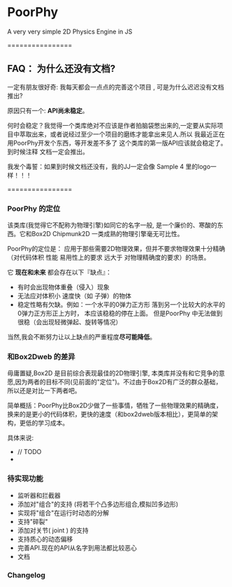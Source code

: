 PoorPhy
=======

A very very simple 2D Physics Engine in JS



================

## FAQ： 为什么还没有文档? 
一定有朋友很好奇: 我每天都会一点点的完善这个项目 , 可是为什么迟迟没有文档推出?

原因只有一个: **API尚未稳定**。

何时会稳定？我觉得一个类库绝对不应该是作者拍脑袋憋出来的,一定要从实际项目中萃取出来，或者说经过至少一个项目的磨练才能拿出来见人.所以 我最近正在用PoorPhy开发个东西，等开发差不多了 这个类库的第一版API应该就会稳定了。到时候注释 文档一定会推出。

我发个毒誓：如果到时候文档还没有，我的JJ一定会像 Sample 4 里的logo一样！！！ 


================

### PoorPhy 的定位

该类库(我觉得它不配称为物理引擎)如同它的名字一般, 是一个廉价的、寒酸的东西。它和Box2D Chipmunk2D 一类成熟的物理引擎毫无可比性。


PoorPhy的定位是： 应用于那些需要2D物理效果，但并不要求物理效果十分精确（对代码体积 性能 易用性上的要求 远大于 对物理精确度的要求）的场景。


它 **现在和未来** 都会存在以下『缺点』：

* 有时会出现物体重叠（侵入）现象
* 无法应对体积小 速度快（如 子弹）的物体
* 稳定性略有欠缺。例如：一个水平的0弹力正方形 落到另一个比较大的水平的0弹力正方形正上方时， 本应该稳稳的停在上面。 但是PoorPhy 中无法做到很稳（会出现轻微弹起、旋转等情况）
 
 
当然,我会不断努力让以上缺点的严重程度**尽可能降低**。


### 和Box2Dweb 的差异
毋庸置疑,Box2D 是目前综合表现最佳的2D物理引擎, 本类库并没有和它竞争的意愿,因为两者的目标不同(见前面的"定位")。不过由于Box2D有广泛的群众基础，所以还是对比一下两者吧。

简单概括：PoorPhy比Box2D少做了一些事情，牺牲了一些物理效果的精确度，换来的是更小的代码体积，更快的速度（和box2dweb版本相比），更简单的架构，更低的学习成本。

具体来说:

*  // TODO
*  

### 待实现功能

* 监听器和拦截器
* 添加对"组合"的支持 (将若干个凸多边形组合,模拟凹多边形)
* 实现将"组合"在运行时动态的分解
* 支持"碎裂"
* 添加对关节( joint ) 的支持
* 支持质心的动态偏移
* 完善API.现在的API从名字到用法都比较恶心
* 文档


### Changelog

